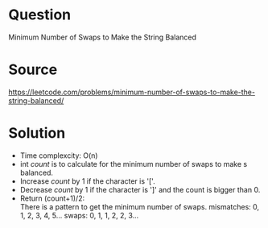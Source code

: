# Question
Minimum Number of Swaps to Make the String Balanced

# Source
https://leetcode.com/problems/minimum-number-of-swaps-to-make-the-string-balanced/

# Solution
- Time complexcity: O(n)
- int *count* is to calculate for the minimum number of swaps to make s balanced.
- Increase *count* by 1 if the character is '['.
- Decrease *count* by 1 if the character is ']' and the count is bigger than 0.
- Return (count+1)/2:  
  There is a pattern to get the minimum number of swaps.
  mismatches: 0, 1, 2, 3, 4, 5...
  swaps:      0, 1, 1, 2, 2, 3...